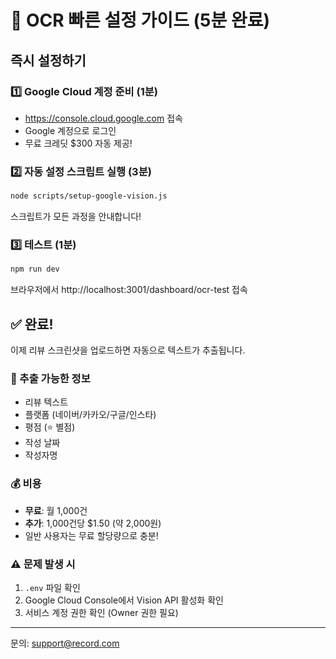 # 🚀 OCR 빠른 설정 가이드 (5분 완료)

## 즉시 설정하기

### 1️⃣ Google Cloud 계정 준비 (1분)
- https://console.cloud.google.com 접속
- Google 계정으로 로그인
- 무료 크레딧 $300 자동 제공!

### 2️⃣ 자동 설정 스크립트 실행 (3분)
```bash
node scripts/setup-google-vision.js
```
스크립트가 모든 과정을 안내합니다!

### 3️⃣ 테스트 (1분)
```bash
npm run dev
```
브라우저에서 http://localhost:3001/dashboard/ocr-test 접속

## ✅ 완료!

이제 리뷰 스크린샷을 업로드하면 자동으로 텍스트가 추출됩니다.

### 🎯 추출 가능한 정보
- 리뷰 텍스트
- 플랫폼 (네이버/카카오/구글/인스타)
- 평점 (⭐ 별점)
- 작성 날짜
- 작성자명

### 💰 비용
- **무료**: 월 1,000건
- **추가**: 1,000건당 $1.50 (약 2,000원)
- 일반 사용자는 무료 할당량으로 충분!

### ⚠️ 문제 발생 시
1. `.env` 파일 확인
2. Google Cloud Console에서 Vision API 활성화 확인
3. 서비스 계정 권한 확인 (Owner 권한 필요)

---
문의: support@record.com